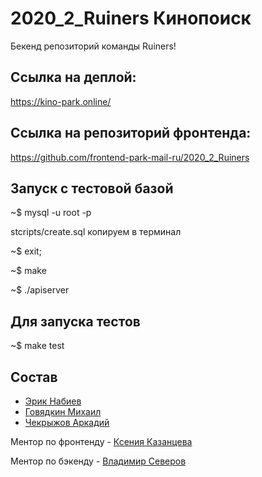 # 2020_2_Ruiners Кинопоиск
Бекенд репозиторий команды Ruiners!

## Cсылка на деплой:
https://kino-park.online/

## Cсылка на репозиторий фронтенда:
https://github.com/frontend-park-mail-ru/2020_2_Ruiners

## Запуск с тестовой  базой
~$ mysql -u root -p

stcripts/create.sql копируем в терминал

~$ exit;

~$ make

~$ ./apiserver

## Для запуска тестов 

~$ make test

## Состав

- [Эрик Набиев](https://github.com/ErikDoter)
- [Говядкин Михаил](https://github.com/govyadkin)
- [Чекрыжов Аркадий](https://github.com/Arkadiyche)

Ментор по фронтенду - [Ксения Казанцева
](https://github.com/dreamofdark)

Ментор по бэкенду - [Владимир Северов](https://github.com/hackallcode)
